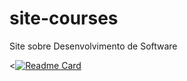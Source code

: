 # site-courses

Site sobre Desenvolvimento de Software

<[![Readme Card](https://github-readme-stats.vercel.app/api/pin/?username=heviane&repo=site-courses)](https://github.com/anuraghazra/github-readme-stats)
